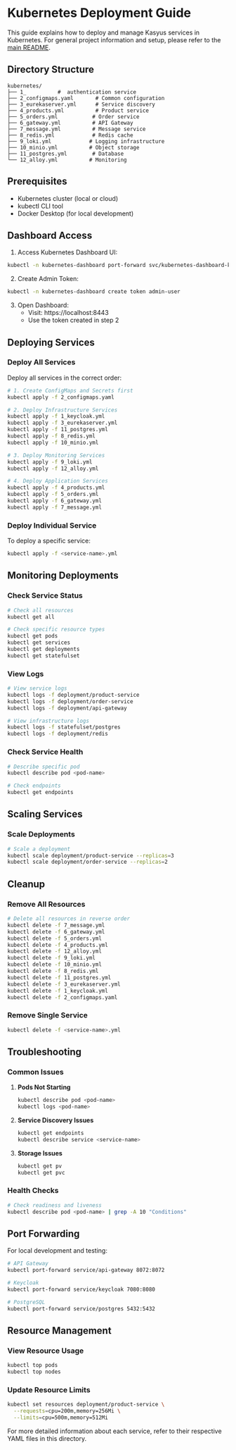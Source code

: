 # Kubernetes Deployment Guide

This guide explains how to deploy and manage Kasyus services in Kubernetes. For general project information and setup, please refer to the [main README](../README.md).

## Directory Structure
```
kubernetes/
├── 1_          #  authentication service
├── 2_configmaps.yaml       # Common configuration
├── 3_eurekaserver.yml      # Service discovery
├── 4_products.yml          # Product service
├── 5_orders.yml           # Order service
├── 6_gateway.yml          # API Gateway
├── 7_message.yml          # Message service
├── 8_redis.yml            # Redis cache
├── 9_loki.yml            # Logging infrastructure
├── 10_minio.yml          # Object storage
├── 11_postgres.yml        # Database
└── 12_alloy.yml          # Monitoring

```

## Prerequisites
- Kubernetes cluster (local or cloud)
- kubectl CLI tool
- Docker Desktop (for local development)

## Dashboard Access

1. Access Kubernetes Dashboard UI:
```bash
kubectl -n kubernetes-dashboard port-forward svc/kubernetes-dashboard-kong-proxy 8443:443
```

2. Create Admin Token:
```bash
kubectl -n kubernetes-dashboard create token admin-user
```

3. Open Dashboard:
   - Visit: https://localhost:8443
   - Use the token created in step 2

## Deploying Services

### Deploy All Services
Deploy all services in the correct order:

```bash
# 1. Create ConfigMaps and Secrets first
kubectl apply -f 2_configmaps.yaml

# 2. Deploy Infrastructure Services
kubectl apply -f 1_keycloak.yml
kubectl apply -f 3_eurekaserver.yml
kubectl apply -f 11_postgres.yml
kubectl apply -f 8_redis.yml
kubectl apply -f 10_minio.yml

# 3. Deploy Monitoring Services
kubectl apply -f 9_loki.yml
kubectl apply -f 12_alloy.yml

# 4. Deploy Application Services
kubectl apply -f 4_products.yml
kubectl apply -f 5_orders.yml
kubectl apply -f 6_gateway.yml
kubectl apply -f 7_message.yml
```

### Deploy Individual Service
To deploy a specific service:
```bash
kubectl apply -f <service-name>.yml
```

## Monitoring Deployments

### Check Service Status
```bash
# Check all resources
kubectl get all

# Check specific resource types
kubectl get pods
kubectl get services
kubectl get deployments
kubectl get statefulset
```

### View Logs
```bash
# View service logs
kubectl logs -f deployment/product-service
kubectl logs -f deployment/order-service
kubectl logs -f deployment/api-gateway

# View infrastructure logs
kubectl logs -f statefulset/postgres
kubectl logs -f deployment/redis
```

### Check Service Health
```bash
# Describe specific pod
kubectl describe pod <pod-name>

# Check endpoints
kubectl get endpoints
```

## Scaling Services

### Scale Deployments
```bash
# Scale a deployment
kubectl scale deployment/product-service --replicas=3
kubectl scale deployment/order-service --replicas=2
```

## Cleanup

### Remove All Resources
```bash
# Delete all resources in reverse order
kubectl delete -f 7_message.yml
kubectl delete -f 6_gateway.yml
kubectl delete -f 5_orders.yml
kubectl delete -f 4_products.yml
kubectl delete -f 12_alloy.yml
kubectl delete -f 9_loki.yml
kubectl delete -f 10_minio.yml
kubectl delete -f 8_redis.yml
kubectl delete -f 11_postgres.yml
kubectl delete -f 3_eurekaserver.yml
kubectl delete -f 1_keycloak.yml
kubectl delete -f 2_configmaps.yaml
```

### Remove Single Service
```bash
kubectl delete -f <service-name>.yml
```

## Troubleshooting

### Common Issues

1. **Pods Not Starting**
   ```bash
   kubectl describe pod <pod-name>
   kubectl logs <pod-name>
   ```

2. **Service Discovery Issues**
   ```bash
   kubectl get endpoints
   kubectl describe service <service-name>
   ```

3. **Storage Issues**
   ```bash
   kubectl get pv
   kubectl get pvc
   ```

### Health Checks
```bash
# Check readiness and liveness
kubectl describe pod <pod-name> | grep -A 10 "Conditions"
```

## Port Forwarding

For local development and testing:

```bash
# API Gateway
kubectl port-forward service/api-gateway 8072:8072

# Keycloak
kubectl port-forward service/keycloak 7080:8080

# PostgreSQL
kubectl port-forward service/postgres 5432:5432
```

## Resource Management

### View Resource Usage
```bash
kubectl top pods
kubectl top nodes
```

### Update Resource Limits
```bash
kubectl set resources deployment/product-service \
  --requests=cpu=200m,memory=256Mi \
  --limits=cpu=500m,memory=512Mi
```

For more detailed information about each service, refer to their respective YAML files in this directory. 